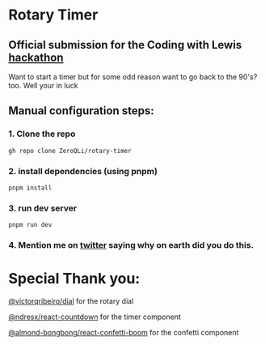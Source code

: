 # Rotary Timer
## **Official submission for the Coding with Lewis [hackathon](https://hackathon.lewismenelaws.com/)**

Want to start a timer but for some odd reason want to go back to the 90's? too. Well your in luck

## Manual configuration steps:

### 1. Clone the repo
``gh repo clone ZeroQLi/rotary-timer``

### 2. install dependencies (using pnpm)
``pnpm install``

### 3. run dev server
``pnpm run dev``

### 4. Mention me on [twitter](https://twitter.com/ZeroQLi) saying why on earth did you do this.


# Special Thank you:

[@victorqribeiro/dial](https://github.com/victorqribeiro/dial) for the rotary dial

[@ndresx/react-countdown](https://github.com/ndresx/react-countdown) for the timer component

[@almond-bongbong/react-confetti-boom](https://github.com/almond-bongbong/react-confetti-boom) for the confetti component
